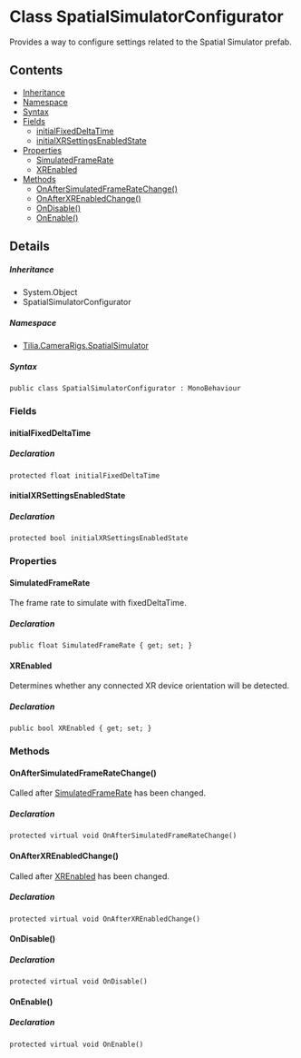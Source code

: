 # Class SpatialSimulatorConfigurator

Provides a way to configure settings related to the Spatial Simulator prefab.

## Contents

* [Inheritance]
* [Namespace]
* [Syntax]
* [Fields]
  * [initialFixedDeltaTime]
  * [initialXRSettingsEnabledState]
* [Properties]
  * [SimulatedFrameRate]
  * [XREnabled]
* [Methods]
  * [OnAfterSimulatedFrameRateChange()]
  * [OnAfterXREnabledChange()]
  * [OnDisable()]
  * [OnEnable()]

## Details

##### Inheritance

* System.Object
* SpatialSimulatorConfigurator

##### Namespace

* [Tilia.CameraRigs.SpatialSimulator]

##### Syntax

```
public class SpatialSimulatorConfigurator : MonoBehaviour
```

### Fields

#### initialFixedDeltaTime

##### Declaration

```
protected float initialFixedDeltaTime
```

#### initialXRSettingsEnabledState

##### Declaration

```
protected bool initialXRSettingsEnabledState
```

### Properties

#### SimulatedFrameRate

The frame rate to simulate with fixedDeltaTime.

##### Declaration

```
public float SimulatedFrameRate { get; set; }
```

#### XREnabled

Determines whether any connected XR device orientation will be detected.

##### Declaration

```
public bool XREnabled { get; set; }
```

### Methods

#### OnAfterSimulatedFrameRateChange()

Called after [SimulatedFrameRate] has been changed.

##### Declaration

```
protected virtual void OnAfterSimulatedFrameRateChange()
```

#### OnAfterXREnabledChange()

Called after [XREnabled] has been changed.

##### Declaration

```
protected virtual void OnAfterXREnabledChange()
```

#### OnDisable()

##### Declaration

```
protected virtual void OnDisable()
```

#### OnEnable()

##### Declaration

```
protected virtual void OnEnable()
```

[Tilia.CameraRigs.SpatialSimulator]: README.md
[SimulatedFrameRate]: SpatialSimulatorConfigurator.md#SimulatedFrameRate
[XREnabled]: SpatialSimulatorConfigurator.md#XREnabled
[Inheritance]: #Inheritance
[Namespace]: #Namespace
[Syntax]: #Syntax
[Fields]: #Fields
[initialFixedDeltaTime]: #initialFixedDeltaTime
[initialXRSettingsEnabledState]: #initialXRSettingsEnabledState
[Properties]: #Properties
[SimulatedFrameRate]: #SimulatedFrameRate
[XREnabled]: #XREnabled
[Methods]: #Methods
[OnAfterSimulatedFrameRateChange()]: #OnAfterSimulatedFrameRateChange
[OnAfterXREnabledChange()]: #OnAfterXREnabledChange
[OnDisable()]: #OnDisable
[OnEnable()]: #OnEnable
